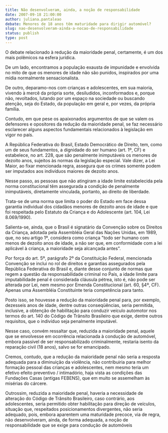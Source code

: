 ```yaml
---
title: Não desenvolveram, ainda, a noção de responsabilidade
date: 2007-09-18 21:00:00
author: juliana.pantaleao
debate: Menores de 18 anos têm maturidade para dirigir automóvel?
slug: nao-desenvolveram-ainda-a-nocao-de-responsabilidade
status: publish 
type: post
---
```


O debate relacionado à redução da maioridade penal, certamente, é um dos mais polêmicos na esfera jurídica.  
  
De um lado, encontramos a população exausta de impunidade e envolvida no mito de que os menores de idade não são punidos, inspirados por uma mídia normalmente sensacionalista.  
  
De outro, deparamo-nos com crianças e adolescentes, em sua maioria, vivendo à mercê da própria sorte, desiludidos, inconformados e, porque não, revoltados, lutando por um espaço na sociedade ou buscando atenção, seja do Estado, da população em geral e, por vezes, da própria família.  
  
Contudo, em que pese os apaixonados argumentos de que se valem os defensores e opositores da redução da maioridade penal, se faz necessário esclarecer alguns aspectos fundamentais relacionados à legislação em vigor no país.  
  
A República Federativa do Brasil, Estado Democrático de Direito, tem, como um de seus fundamentos, a dignidade do ser humano (art. 1º, CF) e estabelece, no art. 228, que são penalmente inimputáveis os menores de dezoito anos, sujeitos às normas da legislação especial. Vale dizer, a Lei Maior, ao fixar mencionada regra, assegura que os crimes somente podem ser imputados aos indivíduos maiores de dezoito anos.  
  
Nesse passo, as pessoas que não atingiram a idade limite estabelecida pela norma constitucional têm assegurada a condição de penalmente inimputáveis, diretamente vinculada, portanto, ao direito de liberdade.  
  
Trata-se de uma norma que limita o poder do Estado em face dessa garantia individual dos cidadãos menores de dezoito anos de idade e que foi respeitada pelo Estatuto da Criança e do Adolescente (art. 104, Lei 8.069/1990).  
  
Salienta-se, ainda, que o Brasil é signatário da Convenção sobre os Direitos da Criança, adotada pela Assembléia Geral das Nações Unidas, em 1989, que, no seu artigo 1º, considera como criança "todo ser humano com menos de dezoito anos de idade, a não ser que, em conformidade com a lei aplicável à criança, a maioridade seja alcançada antes".  
  
Por força do art. 5º, parágrafo 2º da Constituição Federal, mencionada Convenção se inclui no rol de direitos e garantias assegurados pela República Federativa do Brasil e, diante desse conjunto de normas que regem a questão da responsabilidade criminal no País, a idade limite para imputabilidade penal é considerada cláusula pétrea, isto é, não pode ser alterada por Lei, nem mesmo por Emenda Constitucional (art. 60, §4º, CF). Apenas uma Assembléia Constituinte teria competência para tanto.  
  
Posto isso, se houvesse a redução da maioridade penal para, por exemplo, dezesseis anos de idade, dentre outras conseqüências, seria permitida, inclusive, a obtenção de habilitação para conduzir veículo automotor nos termos do art. 140 do Código de Trânsito Brasileiro que exige, dentre outros requisitos, que o indivíduo seja penalmente imputável.  
  
Nesse caso, convém ressaltar que, reduzida a maioridade penal, aquele que se envolvesse em ocorrência relacionada à condução de automóvel, embora passível de ser responsabilizado criminalmente, restaria isento da reparação civil (18 anos), salvo se for emancipado.  
  
Cremos, contudo, que a redução da maioridade penal não seria a resposta adequada para a diminuição da violência, não contribuiria para melhor formação pessoal das crianças e adolescentes, nem mesmo teria um efetivo efeito preventivo / intimadório, haja vista as condições das Fundações Casas (antigas FEBENS), que em muito se assemelham às misérias do cárcere.  
  
Outrossim, reduzida a maioridade penal, haveria a necessidade de alteração do Código de Trânsito Brasileiro, caso contrário, aos adolescentes, seria permitido obter habilitação para direção de veículos, situação que, respeitados posicionamentos divergentes, não seria adequado, pois, embora aparentem uma maturidade precoce, via de regra, não desenvolveram, ainda, de forma adequada, a noção de responsabilidade que se exige para condução de automóveis
